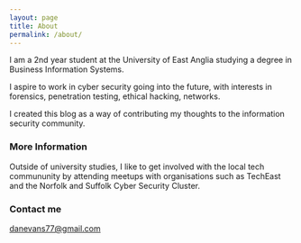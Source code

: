 ```yaml
---
layout: page
title: About
permalink: /about/
---
```


I am a 2nd year student at the University of East Anglia studying a degree in Business Information Systems. 

I aspire to work in cyber security going into the future, with interests in forensics, penetration testing, ethical hacking, networks. 

I created this blog as a way of contributing my thoughts to the information security community. 

### More Information

Outside of university studies, I like to get involved with the local tech commununity by attending meetups with organisations such as TechEast and the Norfolk and Suffolk Cyber Security Cluster. 

### Contact me

[danevans77@gmail.com](mailto:email@domain.com)

